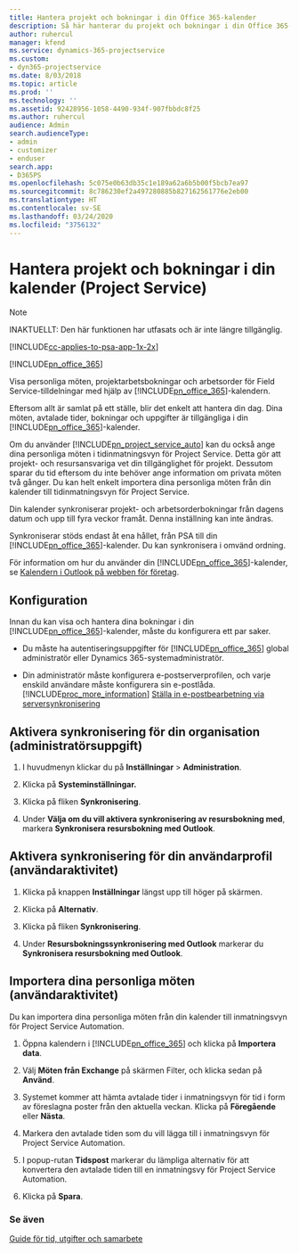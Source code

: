 ```yaml
---
title: Hantera projekt och bokningar i din Office 365-kalender
description: Så här hanterar du projekt och bokningar i din Office 365-kalender
author: ruhercul
manager: kfend
ms.service: dynamics-365-projectservice
ms.custom:
- dyn365-projectservice
ms.date: 8/03/2018
ms.topic: article
ms.prod: ''
ms.technology: ''
ms.assetid: 92428956-1058-4490-934f-907fbbdc8f25
ms.author: ruhercul
audience: Admin
search.audienceType:
- admin
- customizer
- enduser
search.app:
- D365PS
ms.openlocfilehash: 5c075e0b63db35c1e189a62a6b5b00f5bcb7ea97
ms.sourcegitcommit: 8c786230ef2a497280885b827162561776e2eb00
ms.translationtype: HT
ms.contentlocale: sv-SE
ms.lasthandoff: 03/24/2020
ms.locfileid: "3756132"
---
```

# <a name="manage-projects-and-bookings-in-your-calendar-project-service"></a>Hantera projekt och bokningar i din kalender (Project Service)

> [!Note]
> INAKTUELLT: Den här funktionen har utfasats och är inte längre tillgänglig.

[!INCLUDE[cc-applies-to-psa-app-1x-2x](../includes/cc-applies-to-psa-app-1x-2x.md)]

[!INCLUDE[pn_office_365](../includes/pn-office-365.md)] 

Visa personliga möten, projektarbetsbokningar och arbetsorder för Field Service-tilldelningar med hjälp av [!INCLUDE[pn_office_365](../includes/pn-office-365.md)]-kalendern.  
  
 Eftersom allt är samlat på ett ställe, blir det enkelt att hantera din dag. Dina möten, avtalade tider, bokningar och uppgifter är tillgängliga i din [!INCLUDE[pn_office_365](../includes/pn-office-365.md)]-kalender.  
  
 Om du använder [!INCLUDE[pn_project_service_auto](../includes/pn-project-service-auto.md)] kan du också ange dina personliga möten i tidinmatningsvyn för Project Service. Detta gör att projekt- och resursansvariga vet din tillgänglighet för projekt. Dessutom sparar du tid eftersom du inte behöver ange information om privata möten två gånger. Du kan helt enkelt importera dina personliga möten från din kalender till tidinmatningsvyn för Project Service.  
  
 Din kalender synkroniserar projekt- och arbetsorderbokningar från dagens datum och upp till fyra veckor framåt. Denna inställning kan inte ändras.  
  
 Synkroniserar stöds endast åt ena hållet, från PSA till din [!INCLUDE[pn_office_365](../includes/pn-office-365.md)]-kalender. Du kan synkronisera i omvänd ordning. 
  
 För information om hur du använder din [!INCLUDE[pn_office_365](../includes/pn-office-365.md)]-kalender, se [Kalendern i Outlook på webben för företag](https://support.office.com/article/Calendar-in-Outlook-on-the-web-for-business-5219c457-d1fe-4c2f-9032-1a816b88e936).  
  
## <a name="setup"></a>Konfiguration  
 Innan du kan visa och hantera dina bokningar i din [!INCLUDE[pn_office_365](../includes/pn-office-365.md)]-kalender, måste du konfigurera ett par saker.  
  
- Du måste ha autentiseringsuppgifter för [!INCLUDE[pn_office_365](../includes/pn-office-365.md)] global administratör eller Dynamics 365-systemadministratör.  
  
- Din administratör måste konfigurera e-postserverprofilen, och varje enskild användare måste konfigurera sin e-postlåda. [!INCLUDE[proc_more_information](../includes/proc-more-information.md)] [Ställa in e-postbearbetning via serversynkronisering](../admin/set-up-server-side-synchronization-of-email-appointments-contacts-and-tasks.md)  
  
## <a name="turn-on-synchronization-for-your-organization-admin-task"></a>Aktivera synkronisering för din organisation (administratörsuppgift)  
  
1.  I huvudmenyn klickar du på **Inställningar** > **Administration**.  
  
2.  Klicka på **Systeminställningar.**  
  
3.  Klicka på fliken **Synkronisering**.  
  
4.  Under **Välja om du vill aktivera synkronisering av resursbokning med**, markera **Synkronisera resursbokning med Outlook**.  
  
## <a name="turn-on-synchronization-for-your-user-profile-user-task"></a>Aktivera synkronisering för din användarprofil (användaraktivitet)  
  
1.  Klicka på knappen **Inställningar** längst upp till höger på skärmen.  
  
2.  Klicka på **Alternativ**.  
  
3.  Klicka på fliken **Synkronisering**.  
  
4.  Under **Resursbokningssynkronisering med Outlook** markerar du **Synkronisera resursbokning med Outlook**.  
  
## <a name="import-your-personal-appointments-user-task"></a>Importera dina personliga möten (användaraktivitet)  
 Du kan importera dina personliga möten från din kalender till inmatningsvyn för Project Service Automation.  
  
1. Öppna kalendern i [!INCLUDE[pn_office_365](../includes/pn-office-365.md)] och klicka på **Importera data**.  
  
2. Välj **Möten från Exchange** på skärmen Filter, och klicka sedan på **Använd**.  
  
3. Systemet kommer att hämta avtalade tider i inmatningsvyn för tid i form av föreslagna poster från den aktuella veckan. Klicka på **Föregående** eller **Nästa**.  
  
4. Markera den avtalade tiden som du vill lägga till i inmatningsvyn för Project Service Automation.  
  
5. I popup-rutan **Tidspost** markerar du lämpliga alternativ för att konvertera den avtalade tiden till en inmatningsvy för Project Service Automation.  
  
6. Klicka på **Spara**.  
  
### <a name="see-also"></a>Se även  
 [Guide för tid, utgifter och samarbete](../project-service/time-expense-collaboration-guide.md)
